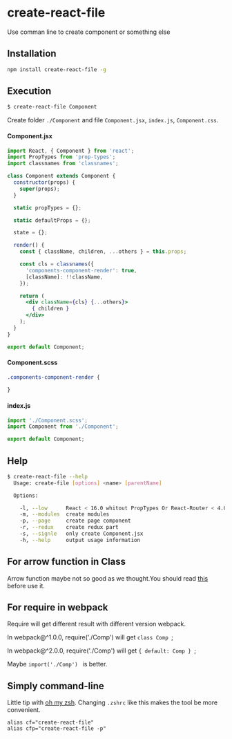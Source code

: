 # create-react-file
Use comman line to create component or something else

## Installation

```sh
npm install create-react-file -g
```

## Execution

```sh
$ create-react-file Component
```

Create folder `./Component` and file `Component.jsx`, `index.js`, `Component.css`.

#### Component.jsx

```jsx
import React, { Component } from 'react';
import PropTypes from 'prop-types';
import classnames from 'classnames';

class Component extends Component {
  constructor(props) {
    super(props);
  }

  static propTypes = {};

  static defaultProps = {};

  state = {};

  render() {
    const { className, children, ...others } = this.props;

    const cls = classnames({
      'components-component-render': true,
      [className]: !!className,
    });

    return (
      <div className={cls} {...others}>
        { children }
      </div>
    );
  }
}

export default Component;
```

#### Component.scss

```scss
.components-component-render {
  
}
```

#### index.js

```js
import './Component.scss';
import Component from './Component';

export default Component;
```

## Help

```sh
$ create-react-file --help
  Usage: create-file [options] <name> [parentName]

  Options:

    -l, --low      React < 16.0 whitout PropTypes Or React-Router < 4.0
    -m, --modules  create modules
    -p, --page     create page component
    -r, --redux    create redux part
    -s, --signle   only create Component.jsx
    -h, --help     output usage information
```

## For arrow function in Class

Arrow function maybe not so good as we thought.You should read [this](https://medium.com/@charpeni/arrow-functions-in-class-properties-might-not-be-as-great-as-we-think-3b3551c440b1) before use it.

## For require in webpack

Require will get different result with different version webpack.

In webpack@^1.0.0, require('./Comp') will get ```class Comp ```;

In webpack@^2.0.0, require('./Comp') will get ```{ default: Comp } ```;

Maybe ```import('./Comp') ``` is better.

## Simply command-line

Little tip with [oh my zsh](http://ohmyz.sh).
Changing `.zshrc` like this makes the tool be more convenient.

```
alias cf="create-react-file"
alias cfp="create-react-file -p"
```

